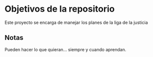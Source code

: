 # Objetivos de la repositorio

Este proyecto se encarga de manejar los planes de la liga de la justicia


## Notas
Pueden hacer lo que quieran...
siempre y cuando aprendan.


